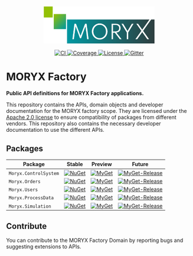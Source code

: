 <p align="center">
    <img src="docs/resources/MORYX_logo.svg" alt="MORYX Logo" width="300px" />
</p>

<p align="center">
    <a href="https://github.com/PHOENIXCONTACT/MORYX-Factory/workflows">
        <img src="https://github.com/PHOENIXCONTACT/MORYX-Factory/workflows/CI/badge.svg" alt="CI">
    </a>
    <a href="https://codecov.io/gh/PHOENIXCONTACT/MORYX-Factory/coverage.svg?branch=dev">
        <img alt="Coverage" src="https://codecov.io/gh/PHOENIXCONTACT/MORYX-Factory/coverage.svg?branch=dev" />
    </a>
    <a href="https://github.com/PHOENIXCONTACT/MORYX-Factory/blob/dev/LICENSE">
        <img src="https://img.shields.io/github/license/PHOENIXCONTACT/MORYX-Factory" alt="License">
    </a>
    <a href="https://gitter.im/PHOENIXCONTACT/MORYX?utm_source=badge&utm_medium=badge&utm_campaign=pr-badge">
        <img src="https://badges.gitter.im/PHOENIXCONTACT/MORYX.svg" alt="Gitter">
    </a>
</p>

# MORYX Factory

**Public API definitions for MORYX Factory applications.**

This repository contains the APIs, domain objects and developer documentation for the MORYX factory scope. They are licensed under the [Apache 2.0 license](LICENSE) to ensure compatibility of packages from different vendors. This repository also contains the necessary developer documentation to use the different APIs.

## Packages

| Package | Stable | Preview | Future |
|--|--|--|--|
| `Moryx.ControlSystem` | [![NuGet](https://img.shields.io/nuget/v/Moryx.ControlSystem.svg)](https://www.nuget.org/packages/Moryx.ControlSystem/) | [![MyGet](https://img.shields.io/myget/moryx/vpre/Moryx.ControlSystem)](https://www.myget.org/feed/moryx/package/nuget/Moryx.ControlSystem) | [![MyGet-Release](https://img.shields.io/myget/moryx-future/vpre/Moryx.ControlSystem)](https://www.myget.org/feed/moryx-future/package/nuget/Moryx.ControlSystem) |
| `Moryx.Orders` | [![NuGet](https://img.shields.io/nuget/v/Moryx.Orders.svg)](https://www.nuget.org/packages/Moryx.Orders/) | [![MyGet](https://img.shields.io/myget/moryx/vpre/Moryx.Orders)](https://www.myget.org/feed/moryx/package/nuget/Moryx.Orders) | [![MyGet-Release](https://img.shields.io/myget/moryx-future/vpre/Moryx.Orders)](https://www.myget.org/feed/moryx-future/package/nuget/Moryx.Orders) |
| `Moryx.Users` | [![NuGet](https://img.shields.io/nuget/v/Moryx.Users.svg)](https://www.nuget.org/packages/Moryx.Users/) | [![MyGet](https://img.shields.io/myget/moryx/vpre/Moryx.Users)](https://www.myget.org/feed/moryx/package/nuget/Moryx.Users) | [![MyGet-Release](https://img.shields.io/myget/moryx-future/vpre/Moryx.Users)](https://www.myget.org/feed/moryx-future/package/nuget/Moryx.USers) | 
| `Moryx.ProcessData` | [![NuGet](https://img.shields.io/nuget/v/Moryx.ProcessData.svg)](https://www.nuget.org/packages/Moryx.ProcessData/) | [![MyGet](https://img.shields.io/myget/moryx/vpre/Moryx.ProcessData)](https://www.myget.org/feed/moryx/package/nuget/Moryx.ProcessData) | [![MyGet-Release](https://img.shields.io/myget/moryx-future/vpre/Moryx.ProcessData)](https://www.myget.org/feed/moryx-future/package/nuget/Moryx.ProcessData) |
| `Moryx.Simulation` | [![NuGet](https://img.shields.io/nuget/v/Moryx.Simulation.svg)](https://www.nuget.org/packages/Moryx.Simulation/) | [![MyGet](https://img.shields.io/myget/moryx/vpre/Moryx.Simulation)](https://www.myget.org/feed/moryx/package/nuget/Moryx.Simulation) | [![MyGet-Release](https://img.shields.io/myget/moryx-future/vpre/Moryx.Simulation)](https://www.myget.org/feed/moryx-future/package/nuget/Moryx.Simulation) |
## Contribute

You can contribute to the MORYX Factory Domain by reporting bugs and suggesting extensions to APIs.